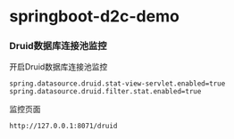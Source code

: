 # springboot-d2c-demo

### Druid数据库连接池监控

开启Druid数据库连接池监控
```
spring.datasource.druid.stat-view-servlet.enabled=true
spring.datasource.druid.filter.stat.enabled=true
```

监控页面
```
http://127.0.0.1:8071/druid
```
